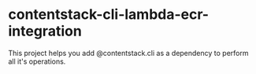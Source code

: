 # contentstack-cli-lambda-ecr-integration
This project helps you add @contentstack.cli as a dependency to perform all it's operations.
